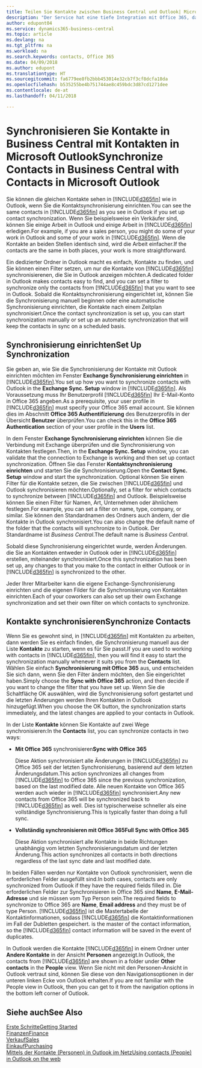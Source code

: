 ```yaml
---
title: Teilen Sie Kontakte zwischen Business Central und Outlook| Microsoft Doc
description: "Der Service hat eine tiefe Integration mit Office 365, damit Sie Kontakten zwischen Outlook und Business Central freigeben können."
author: edupont04
ms.service: dynamics365-business-central
ms.topic: article
ms.devlang: na
ms.tgt_pltfrm: na
ms.workload: na
ms.search.keywords: contacts, Office 365
ms.date: 04/09/2018
ms.author: edupont
ms.translationtype: HT
ms.sourcegitcommit: fa6779ee8fb2bbb453014e32cb7f3cf8dcfa18da
ms.openlocfilehash: b535255be4b751744ae8c459bdc3d87cd1271dee
ms.contentlocale: de-at
ms.lasthandoff: 04/11/2018

---
```

# <a name="synchronize-contacts-in-business-central-with-contacts-in-microsoft-outlook"></a><span data-ttu-id="de4ff-103">Synchronisieren Sie Kontakte in Business Central mit Kontakten in Microsoft Outlook</span><span class="sxs-lookup"><span data-stu-id="de4ff-103">Synchronize Contacts in Business Central with Contacts in Microsoft Outlook</span></span>
<span data-ttu-id="de4ff-104">Sie können die gleichen Kontakte sehen in [!INCLUDE[d365fin](includes/d365fin_md.md)] wie in Outlook,  wenn Sie die Kontaktsynchronisierung einrichten.</span><span class="sxs-lookup"><span data-stu-id="de4ff-104">You can see the same contacts in [!INCLUDE[d365fin](includes/d365fin_md.md)] as you see in Outlook if you set up contact synchronization.</span></span> <span data-ttu-id="de4ff-105">Wenn Sie beispielsweise ein Verkäufer sind, können Sie einige Arbeit in Outlook und einige Arbeit in [!INCLUDE[d365fin](includes/d365fin_md.md)] erledigen.</span><span class="sxs-lookup"><span data-stu-id="de4ff-105">For example, if you are a sales person, you might do some of your work in Outlook and some of your work in [!INCLUDE[d365fin](includes/d365fin_md.md)].</span></span> <span data-ttu-id="de4ff-106">Wenn die Kontakte an beiden Stellen identisch sind, wird die Arbeit einfacher.</span><span class="sxs-lookup"><span data-stu-id="de4ff-106">If the contacts are the same in both places, your work is more straightforward.</span></span>  

<span data-ttu-id="de4ff-107">Ein dedizierter Ordner in Outlook macht es einfach, Kontakte zu finden, und Sie können einen Filter setzen, um nur die Kontakte von [!INCLUDE[d365fin](includes/d365fin_md.md)] synchronisierenen, die Sie in Outlook anzeigen möchten.</span><span class="sxs-lookup"><span data-stu-id="de4ff-107">A dedicated folder in Outlook makes contacts easy to find, and you can set a filter to synchronize only the contacts from [!INCLUDE[d365fin](includes/d365fin_md.md)] that you want to see in Outlook.</span></span> <span data-ttu-id="de4ff-108">Sobald die Kontaktsynchronisierung eingerichtet ist, können Sie die Synchronisierung manuell beginnen oder eine automatische Synchronisierung einrichten, die Kontakte nach einem Zeitplan synchronisiert.</span><span class="sxs-lookup"><span data-stu-id="de4ff-108">Once the contact synchronization is set up, you can start synchronization manually or set up an automatic synchronization that will keep the contacts in sync on a scheduled basis.</span></span>  

## <a name="set-up-synchronization"></a><span data-ttu-id="de4ff-109">Synchronisierung einrichten</span><span class="sxs-lookup"><span data-stu-id="de4ff-109">Set Up Synchronization</span></span>
<span data-ttu-id="de4ff-110">Sie geben an, wie Sie die Synchronisierung der Kontakte mit Outlook einrichten möchten im Fenster **Exchange Synchronisierung einrichten** in [!INCLUDE[d365fin](includes/d365fin_md.md)].</span><span class="sxs-lookup"><span data-stu-id="de4ff-110">You set up how you want to synchronize contacts with Outlook in the **Exchange Sync. Setup** window in [!INCLUDE[d365fin](includes/d365fin_md.md)].</span></span> <span data-ttu-id="de4ff-111">Als Voraussetzung muss Ihr Benutzerprofil [!INCLUDE[d365fin](includes/d365fin_md.md)] Ihr E-Mail-Konto in Office 365 angeben.</span><span class="sxs-lookup"><span data-stu-id="de4ff-111">As a prerequisite, your user profile in [!INCLUDE[d365fin](includes/d365fin_md.md)] must specify your Office 365 email account.</span></span> <span data-ttu-id="de4ff-112">Sie können dies im Abschnitt **Office 365 Authentifizierung** des Benutzerprofils in der Übersicht **Benutzer** überprüfen.</span><span class="sxs-lookup"><span data-stu-id="de4ff-112">You can check this in the **Office 365 Authentication** section of your user profile in the **Users** list.</span></span>  

<span data-ttu-id="de4ff-113">In dem Fenster **Exchange Synchronisierung einrichten** können Sie die Verbindung mit Exchange überprüfen und die Synchronisierung von Kontakten festlegen.</span><span class="sxs-lookup"><span data-stu-id="de4ff-113">Then, in the **Exchange Sync. Setup** window, you can validate that the connection to Exchange is working and then set up contact synchronization.</span></span> <span data-ttu-id="de4ff-114">Öffnen Sie das Fenster **Kontaktsynchronisierung einrichten** und starten Sie die Synchronisierung.</span><span class="sxs-lookup"><span data-stu-id="de4ff-114">Open the **Contact Sync. Setup** window and start the synchronization.</span></span> <span data-ttu-id="de4ff-115">Optional können Sie einen Filter für die Kontakte setzen, die Sie zwischen [!INCLUDE[d365fin](includes/d365fin_md.md)] und Outlook synchronisieren möchten.</span><span class="sxs-lookup"><span data-stu-id="de4ff-115">Optionally, set a filter for which contacts to synchronize between [!INCLUDE[d365fin](includes/d365fin_md.md)] and Outlook.</span></span> <span data-ttu-id="de4ff-116">Beispielsweise können Sie einen Filter für Namen, Art, Unternehmen oder ähnlichem festlegen.</span><span class="sxs-lookup"><span data-stu-id="de4ff-116">For example, you can set a filter on name, type, company, or similar.</span></span> <span data-ttu-id="de4ff-117">Sie können den Standardnamen des Ordners auch ändern, der die Kontakte in Outlook synchronisiert.</span><span class="sxs-lookup"><span data-stu-id="de4ff-117">You can also change the default name of the folder that the contacts will synchronize to in Outlook.</span></span> <span data-ttu-id="de4ff-118">Der Standardname ist *Business Central*.</span><span class="sxs-lookup"><span data-stu-id="de4ff-118">The default name is *Business Central*.</span></span>  

<span data-ttu-id="de4ff-119">Sobald diese Synchronisierung eingerichtet wurde, werden Änderungen. die Sie an Kontakten entweder in Outlook oder in [!INCLUDE[d365fin](includes/d365fin_md.md)] erstellen, miteinander synchronisiert.</span><span class="sxs-lookup"><span data-stu-id="de4ff-119">Once this synchronization has been set up, any changes to that you make to the contact in either Outlook or in [!INCLUDE[d365fin](includes/d365fin_md.md)] is synchronized to the other.</span></span>  

<span data-ttu-id="de4ff-120">Jeder Ihrer Mitarbeiter kann die eigene Exchange-Synchronisierung einrichten und die eigenen Filder für die Synchronisierung von Kontakten einrichten.</span><span class="sxs-lookup"><span data-stu-id="de4ff-120">Each of your coworkers can also set up their own Exchange synchronization and set their own filter on which contacts to synchronize.</span></span>  

## <a name="synchronize-contacts"></a><span data-ttu-id="de4ff-121">Kontakte synchronisieren</span><span class="sxs-lookup"><span data-stu-id="de4ff-121">Synchronize Contacts</span></span>
<span data-ttu-id="de4ff-122">Wenn Sie es gewohnt sind, in [!INCLUDE[d365fin](includes/d365fin_md.md)] mit Kontakten zu arbeiten, dann werden Sie es einfach finden, die Synchronisierung manuell aus der Liste **Kontakte** zu starten, wenn es für Sie passt.</span><span class="sxs-lookup"><span data-stu-id="de4ff-122">If you are used to working with contacts in [!INCLUDE[d365fin](includes/d365fin_md.md)], then you will find it easy to start the synchronization manually whenever it suits you from the **Contacts** list.</span></span> <span data-ttu-id="de4ff-123">Wählen Sie einfach **Synchronisierung mit Office 365** aus, und entscheiden Sie sich dann, wenn Sie den Filter ändern möchten, den Sie eingerichtet haben.</span><span class="sxs-lookup"><span data-stu-id="de4ff-123">Simply choose the **Sync with Office 365** action, and then decide if you want to change the filter that you have set up.</span></span> <span data-ttu-id="de4ff-124">Wenn Sie die Schaltfläche OK auswählen, wird die Synchronisierung sofort gestartet und die  letzten Änderungen werden Ihren Kontakten in Outlook hinzugefügt.</span><span class="sxs-lookup"><span data-stu-id="de4ff-124">When you choose the OK button, the synchronization starts immediately, and the latest changes are applied to your contacts in Outlook.</span></span>  

<span data-ttu-id="de4ff-125">In der Liste **Kontakte** können Sie Kontakte auf zwei Wege synchronisieren:</span><span class="sxs-lookup"><span data-stu-id="de4ff-125">In the **Contacts** list, you can synchronize contacts in two ways:</span></span>

* <span data-ttu-id="de4ff-126">**Mit Office 365** synchronisieren</span><span class="sxs-lookup"><span data-stu-id="de4ff-126">**Sync with Office 365**</span></span>

  <span data-ttu-id="de4ff-127">Diese Aktion synchronisiert alle Änderungen in [!INCLUDE[d365fin](includes/d365fin_md.md)] zu Office 365  seit der letzten Synchronisierung, basierend auf dem letzten Änderungsdatum.</span><span class="sxs-lookup"><span data-stu-id="de4ff-127">This action synchronizes all changes from [!INCLUDE[d365fin](includes/d365fin_md.md)] to Office 365 since the previous synchronization, based on the last modified date.</span></span> <span data-ttu-id="de4ff-128">Alle neuen Kontakte von Office 365 werden auch wieder in [!INCLUDE[d365fin](includes/d365fin_md.md)] synchronisiert.</span><span class="sxs-lookup"><span data-stu-id="de4ff-128">Any new contacts from Office 365 will be synchronized back to [!INCLUDE[d365fin](includes/d365fin_md.md)] as well.</span></span> <span data-ttu-id="de4ff-129">Dies ist typischerweise schneller als eine vollständige Synchronisierung.</span><span class="sxs-lookup"><span data-stu-id="de4ff-129">This is typically faster than doing a full sync.</span></span>  

* <span data-ttu-id="de4ff-130">**Vollständig synchronisieren mit Office 365**</span><span class="sxs-lookup"><span data-stu-id="de4ff-130">**Full Sync with Office 365**</span></span>

  <span data-ttu-id="de4ff-131">Diese Aktion synchronisiert alle Kontakte in beide Richtungen unabhängig vom letzten Synchronisierungsdatum und der letzten Änderung.</span><span class="sxs-lookup"><span data-stu-id="de4ff-131">This action synchronizes all contacts in both directions regardless of the last sync date and last modified date.</span></span>  

<span data-ttu-id="de4ff-132">In beiden Fällen werden nur Kontakte von Outlook synchronisiert, wenn die erforderlichen Felder ausgefüllt sind.</span><span class="sxs-lookup"><span data-stu-id="de4ff-132">In both cases, contacts are only synchronized from Outlook if they have the required fields filled in.</span></span> <span data-ttu-id="de4ff-133">Die erforderlichen Felder zur Synchronisieren in Office 365 sind **Name**, **E-Mail-Adresse** und sie müssen vom Typ Person sein.</span><span class="sxs-lookup"><span data-stu-id="de4ff-133">The required fields to synchronize to Office 365 are **Name**, **Email address** and they must be of type Person.</span></span> [!INCLUDE[d365fin](includes/d365fin_md.md)]<span data-ttu-id="de4ff-134"> ist die Mastertabelle der Kontaktinformationen, sodass [!INCLUDE[d365fin](includes/d365fin_md.md)] die Kontaktinformationen im Fall der Dubletten gespeichert.</span><span class="sxs-lookup"><span data-stu-id="de4ff-134"> is the master of the contact information, so the [!INCLUDE[d365fin](includes/d365fin_md.md)] contact information will be saved in the event of duplicates.</span></span>  

<span data-ttu-id="de4ff-135">In Outlook werden die Kontakte [!INCLUDE[d365fin](includes/d365fin_md.md)] in einem Ordner unter **Andere Kontakte** in der Ansicht **Personen** angezeigt.</span><span class="sxs-lookup"><span data-stu-id="de4ff-135">In Outlook, the contacts from [!INCLUDE[d365fin](includes/d365fin_md.md)] are shown in a folder under **Other contacts** in the **People**  view.</span></span> <span data-ttu-id="de4ff-136">Wenn Sie nicht mit den Personen-Ansicht in Outlook vertraut sind, können Sie diese von den Navigationsoptionen in der unteren linken Ecke von Outlook erhalten.</span><span class="sxs-lookup"><span data-stu-id="de4ff-136">If you are not familiar with the People view in Outlook, then you can get to it from the navigation options in the bottom left corner of Outlook.</span></span>  

## <a name="see-also"></a><span data-ttu-id="de4ff-137">Siehe auch</span><span class="sxs-lookup"><span data-stu-id="de4ff-137">See Also</span></span>
[<span data-ttu-id="de4ff-138">Erste Schritte</span><span class="sxs-lookup"><span data-stu-id="de4ff-138">Getting Started</span></span>](product-get-started.md)  
[<span data-ttu-id="de4ff-139">Finanzen</span><span class="sxs-lookup"><span data-stu-id="de4ff-139">Finance</span></span>](finance.md)  
[<span data-ttu-id="de4ff-140">Verkauf</span><span class="sxs-lookup"><span data-stu-id="de4ff-140">Sales</span></span>](sales-manage-sales.md)  
[<span data-ttu-id="de4ff-141">Einkauf</span><span class="sxs-lookup"><span data-stu-id="de4ff-141">Purchasing</span></span>](purchasing-manage-purchasing.md)  
[<span data-ttu-id="de4ff-142">Mittels der Kontakte (Personen) in Outlook im Netz</span><span class="sxs-lookup"><span data-stu-id="de4ff-142">Using contacts (People) in Outlook on the web</span></span>](https://support.office.com/en-us/article/Using-contacts-People-in-Outlook-on-the-web-1e3438c7-26b2-420c-87de-3cea9d31b5cb?appver=OWB150)  

